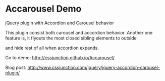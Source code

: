 Accarousel Demo
===============

jQuery plugin with Accordion and Carousel behavior

This plugin consist both carousel and accordion behavior. Another one feature is, it flyouts the most closed sibling elements to outside 

and hide rest of all when accordion expands.

Go to demo: http://cssjunction.github.io/Accarousel/

Blog post: http://www.cssjunction.com/jquery/jquery-accordion-carousel-plugin/
